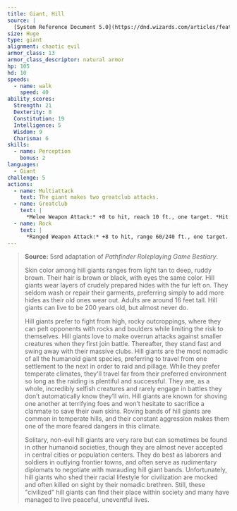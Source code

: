 ```yaml
---
title: Giant, Hill
source: |
  [System Reference Document 5.0](https://dnd.wizards.com/articles/features/systems-reference-document-srd)
size: Huge
type: giant
alignment: chaotic evil
armor_class: 13
armor_class_descriptor: natural armor
hp: 105
hd: 10
speeds:
  - name: walk
    speed: 40
ability_scores:
  Strength: 21
  Dexterity: 8
  Constitution: 19
  Intelligence: 5
  Wisdom: 9
  Charisma: 6
skills:
  - name: Perception
    bonus: 2
languages:
  - Giant
challenge: 5
actions:
  - name: Multiattack
    text: The giant makes two greatclub attacks.
  - name: Greatclub
    text: |
      *Melee Weapon Attack:* +8 to hit, reach 10 ft., one target. *Hit:* 18 (3d8 + 5) bludgeoning damage.
  - name: Rock
    text: |
      *Ranged Weapon Attack:* +8 to hit, range 60/240 ft., one target. *Hit:* 21 (3d10 + 5) bludgeoning damage.
---
```


> **Source:** 5srd adaptation of *Pathfinder Roleplaying Game Bestiary*.
>
> Skin color among hill giants ranges from light tan to deep, ruddy brown. Their hair is brown or black, with eyes the same color. Hill giants wear layers of crudely prepared hides with the fur left on. They seldom wash or repair their garments, preferring simply to add more hides as their old ones wear out. Adults are around 16 feet tall. Hill giants can live to be 200 years old, but almost never do.
>
> Hill giants prefer to fight from high, rocky outcroppings, where they can pelt opponents with rocks and boulders while limiting the risk to themselves. Hill giants love to make overrun attacks against smaller creatures when they first join battle. Thereafter, they stand fast and swing away with their massive clubs.
Hill giants are the most nomadic of all the humanoid giant species, preferring to travel from one settlement to the next in order to raid and pillage. While they prefer temperate climates, they'll travel far from their preferred environment so long as the raiding is plentiful and successful. They are, as a whole, incredibly selfish creatures and rarely engage in battles they don’t automatically know they’ll win. Hill giants are known for shoving one another at terrifying foes and won’t hesitate to sacrifice a clanmate to save their own skins. Roving bands of hill giants are common in temperate hills, and their constant aggression makes them one of the more feared dangers in this climate.
>
> Solitary, non-evil hill giants are very rare but can sometimes be found in other humanoid societies, though they are almost never accepted in central cities or population centers. They do best as laborers and soldiers in outlying frontier towns, and often serve as rudimentary diplomats to negotiate with marauding hill giant bands. Unfortunately, hill giants who shed their racial lifestyle for civilization are mocked and often killed on sight by their nomadic brethren. Still, these "civilized" hill giants can find their place within society and many have managed to live peaceful, uneventful lives.

